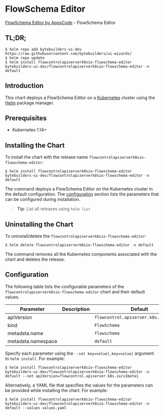 # FlowSchema Editor

[FlowSchema Editor by AppsCode](https://byte.builders) - FlowSchema Editor

## TL;DR;

```console
$ helm repo add bytebuilders-ui-dev https://raw.githubusercontent.com/bytebuilders/ui-wizards/
$ helm repo update
$ helm install flowcontrolapiserverk8sio-flowschema-editor bytebuilders-ui-dev/flowcontrolapiserverk8sio-flowschema-editor -n default
```

## Introduction

This chart deploys a FlowSchema Editor on a [Kubernetes](http://kubernetes.io) cluster using the [Helm](https://helm.sh) package manager.

## Prerequisites

- Kubernetes 1.14+

## Installing the Chart

To install the chart with the release name `flowcontrolapiserverk8sio-flowschema-editor`:

```console
$ helm install flowcontrolapiserverk8sio-flowschema-editor bytebuilders-ui-dev/flowcontrolapiserverk8sio-flowschema-editor -n default
```

The command deploys a FlowSchema Editor on the Kubernetes cluster in the default configuration. The [configuration](#configuration) section lists the parameters that can be configured during installation.

> **Tip**: List all releases using `helm list`

## Uninstalling the Chart

To uninstall/delete the `flowcontrolapiserverk8sio-flowschema-editor`:

```console
$ helm delete flowcontrolapiserverk8sio-flowschema-editor -n default
```

The command removes all the Kubernetes components associated with the chart and deletes the release.

## Configuration

The following table lists the configurable parameters of the `flowcontrolapiserverk8sio-flowschema-editor` chart and their default values.

|     Parameter      | Description |                Default                 |
|--------------------|-------------|----------------------------------------|
| apiVersion         |             | `flowcontrol.apiserver.k8s.io/v1beta1` |
| kind               |             | `FlowSchema`                           |
| metadata.name      |             | `flowschema`                           |
| metadata.namespace |             | `default`                              |


Specify each parameter using the `--set key=value[,key=value]` argument to `helm install`. For example:

```console
$ helm install flowcontrolapiserverk8sio-flowschema-editor bytebuilders-ui-dev/flowcontrolapiserverk8sio-flowschema-editor -n default --set apiVersion=flowcontrol.apiserver.k8s.io/v1beta1
```

Alternatively, a YAML file that specifies the values for the parameters can be provided while
installing the chart. For example:

```console
$ helm install flowcontrolapiserverk8sio-flowschema-editor bytebuilders-ui-dev/flowcontrolapiserverk8sio-flowschema-editor -n default --values values.yaml
```
